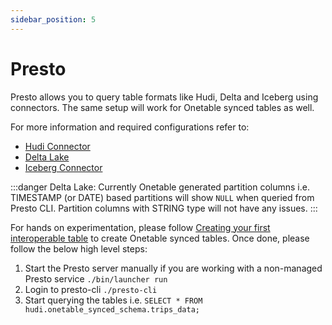 ```yaml
---
sidebar_position: 5
---
```


# Presto

Presto allows you to query table formats like Hudi, Delta and Iceberg using connectors. The same setup will
work for Onetable synced tables as well.

For more information and required configurations refer to:
* [Hudi Connector](https://prestodb.io/docs/current/connector/hudi.html)
* [Delta Lake](https://prestodb.io/docs/current/connector/deltalake.html)
* [Iceberg Connector](https://prestodb.io/docs/current/connector/iceberg.html)

:::danger Delta Lake:
Currently Onetable generated partition columns i.e. TIMESTAMP (or DATE) based partitions will show `NULL` when
queried from Presto CLI. Partition columns with STRING type will not have any issues.
:::

For hands on experimentation, please follow [Creating your first interoperable table](https://link/to/how/to) to create
Onetable synced tables. Once done, please follow the below high level steps:
1. Start the Presto server manually if you are working with a non-managed Presto service `./bin/launcher run`
2. Login to presto-cli `./presto-cli`
3. Start querying the tables i.e. `SELECT * FROM hudi.onetable_synced_schema.trips_data;`
